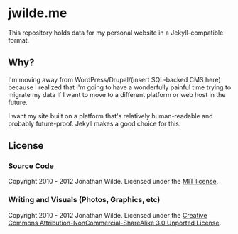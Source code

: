 jwilde.me
=========

This repository holds data for my personal website in a
Jekyll-compatible format.

Why?
----

I'm moving away from WordPress/Drupal/(insert SQL-backed CMS here)
because I realized that I'm going to have a wonderfully painful time
trying to migrate my data if I want to move to a different platform or
web host in the future.

I want my site built on a platform that's relatively human-readable and
probably future-proof.  Jekyll makes a good choice for this.

License
-------

### Source Code

Copyright 2010 - 2012 Jonathan Wilde.
Licensed under the [MIT license](http://www.opensource.org/licenses/mit-license.php).

### Writing and Visuals (Photos, Graphics, etc)

Copyright 2010 - 2012 Jonathan Wilde.
Licensed under the [Creative Commons Attribution-NonCommercial-ShareAlike 3.0 Unported License](http://creativecommons.org/licenses/by-nc-sa/3.0/).
